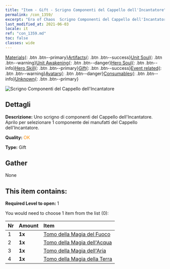 ```yaml
---
title: "Item - Gift - Scrigno Componenti del Cappello dell'Incantatore"
permalink: /con_1359/
excerpt: "Era of Chaos  Scrigno Componenti del Cappello dell'Incantatore"
last_modified_at: 2021-06-03
locale: it
ref: "con_1359.md"
toc: false
classes: wide
---
```

 [Materials](/ItemsIT/){: .btn .btn--primary}[Artifacts](/ItemsIT/Artifacts/){: .btn .btn--success}[Unit Soul](/ItemsIT/UnitSoul/){: .btn .btn--warning}[Unit Awakening](/ItemsIT/UnitAwakening/){: .btn .btn--danger}[Hero Soul](/ItemsIT/HeroSoul/){: .btn .btn--info}[Hero Skill](/ItemsIT/HeroSkill/){: .btn .btn--primary}[Gift](/ItemsIT/Gift/){: .btn .btn--success}[Event related](/ItemsIT/Events/){: .btn .btn--warning}[Avatars](/ItemsIT/Avatars/){: .btn .btn--danger}[Consumables](/ItemsIT/Consumables/){: .btn .btn--info}[Unknown](/ItemsIT/Unknown/){: .btn .btn--primary}

 ![Scrigno Componenti del Cappello dell'Incantatore](/images/t/i_906036.png)

## Dettagli
 **Descrizione:** Uno scrigno di componenti del Cappello dell'Incantatore. Aprilo per selezionare 1 componente dei manufatti del Cappello dell'Incantatore.

 **Quality:** <span style="color: #FF8C00">OK</span>

 **Type:** Gift

## Gather

  None

## This item contains:

 **Required Level to open:** 1

 You would need to choose 1 item from the list (0):

  | Nr | Amount |     Item    |
  |:---|:-------|:------------|
  | 1 |  **1x** | [Tomo della Magia del Fuoco](/ItemsIT/art_178/) |  | 
  | 2 |  **1x** | [Tomo della Magia dell'Acqua](/ItemsIT/art_179/) |  | 
  | 3 |  **1x** | [Tomo della Magia dell'Aria](/ItemsIT/art_180/) |  | 
  | 4 |  **1x** | [Tomo della Magia della Terra](/ItemsIT/art_181/) |  | 
